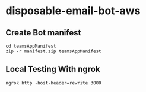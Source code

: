 # disposable-email-bot-aws

## Create Bot manifest

```
cd teamsAppManifest
zip -r manifest.zip teamsAppManifest
```

## Local Testing With ngrok

```
ngrok http -host-header=rewrite 3000
```


